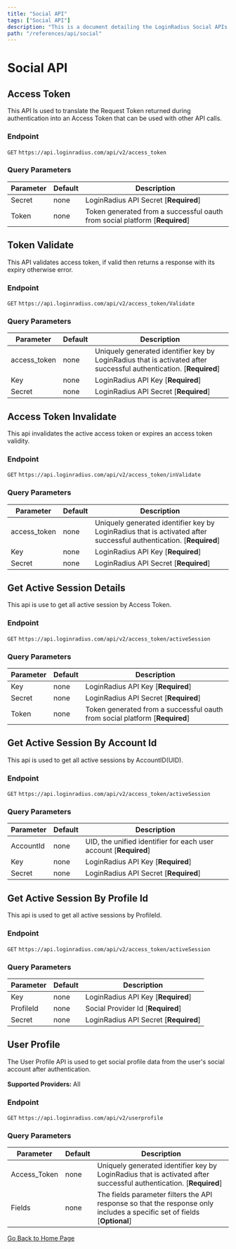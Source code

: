 ```yaml
---
title: "Social API"
tags: ["Social API"]
description: "This is a document detailing the LoginRadius Social APIs."
path: "/references/api/social"
---
```


# Social API

## Access Token

  This API Is used to translate the Request Token returned during authentication into an Access Token that can be used with other API calls.

  ### Endpoint
  `GET` `https://api.loginradius.com/api/v2/access_token`

  ### Query Parameters
  | Parameter    | Default | Description |
  | ------------ | ------- | -------------------------------------------------------------------------------- |
  | Secret | none | LoginRadius API Secret [**Required**] |
  | Token | none | Token generated from a successful oauth from social platform [**Required**] |
 
## Token Validate

  This API validates access token, if valid then returns a response with its expiry otherwise error.

  ### Endpoint
  `GET` `https://api.loginradius.com/api/v2/access_token/Validate`

  ### Query Parameters
  | Parameter    | Default | Description |
  | ------------ | ------- | -------------------------------------------------------------------------------- |
  | access_token | none | Uniquely generated identifier key by LoginRadius that is activated after successful authentication. [**Required**] |
  | Key | none | LoginRadius API Key [**Required**] |
  | Secret | none | LoginRadius API Secret [**Required**] |

## Access Token Invalidate

  This api invalidates the active access token or expires an access token validity.

  ### Endpoint
  `GET` `https://api.loginradius.com/api/v2/access_token/inValidate`

  ### Query Parameters
  | Parameter    | Default | Description |
  | ------------ | ------- | -------------------------------------------------------------------------------- |
  | access_token | none | Uniquely generated identifier key by LoginRadius that is activated after successful authentication. [**Required**] |
  | Key | none | LoginRadius API Key [**Required**] |
  | Secret | none | LoginRadius API Secret [**Required**] |

## Get Active Session Details

  This api is use to get all active session by Access Token.

  ### Endpoint
  `GET` `https://api.loginradius.com/api/v2/access_token/activeSession`

  ### Query Parameters
  | Parameter    | Default | Description |
  | ------------ | ------- | -------------------------------------------------------------------------------- |
  | Key | none | LoginRadius API Key [**Required**] |
  | Secret | none | LoginRadius API Secret [**Required**] |
  | Token | none | Token generated from a successful oauth from social platform [**Required**] |
 
## Get Active Session By Account Id

  This api is used to get all active sessions by AccountID(UID).

  ### Endpoint
  `GET` `https://api.loginradius.com/api/v2/access_token/activeSession`

  ### Query Parameters
  | Parameter    | Default | Description |
  | ------------ | ------- | -------------------------------------------------------------------------------- |
  | AccountId | none | UID, the unified identifier for each user account [**Required**] |
  | Key | none | LoginRadius API Key [**Required**] |
  | Secret | none | LoginRadius API Secret [**Required**] |

## Get Active Session By Profile Id

  This api is used to get all active sessions by ProfileId.

  ### Endpoint
  `GET` `https://api.loginradius.com/api/v2/access_token/activeSession`

  ### Query Parameters
  | Parameter    | Default | Description |
  | ------------ | ------- | -------------------------------------------------------------------------------- |
  | Key | none | LoginRadius API Key [**Required**] |
  | ProfileId | none | Social Provider Id [**Required**] |
  | Secret | none | LoginRadius API Secret [**Required**] |
 
## User Profile

  The User Profile API is used to get social profile data from the user's social account after authentication.<br><br><b>Supported Providers:</b>  All
  
  ### Endpoint
  `GET` `https://api.loginradius.com/api/v2/userprofile`

  ### Query Parameters
  | Parameter    | Default | Description |
  | ------------ | ------- | -------------------------------------------------------------------------------- |
  | Access_Token | none | Uniquely generated identifier key by LoginRadius that is activated after successful authentication. [**Required**] |
  | Fields | none | The fields parameter filters the API response so that the response only includes a specific set of fields [**Optional**] |

[Go Back to Home Page](/)
